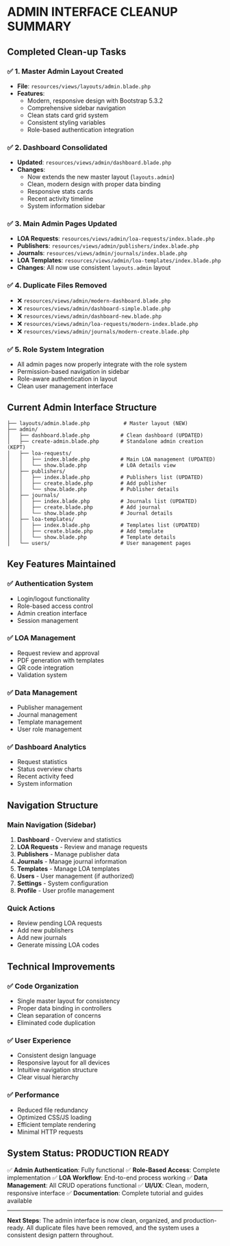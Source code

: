 # ADMIN INTERFACE CLEANUP SUMMARY

## Completed Clean-up Tasks

### ✅ 1. Master Admin Layout Created
- **File**: `resources/views/layouts/admin.blade.php`
- **Features**: 
  - Modern, responsive design with Bootstrap 5.3.2
  - Comprehensive sidebar navigation
  - Clean stats card grid system
  - Consistent styling variables
  - Role-based authentication integration

### ✅ 2. Dashboard Consolidated
- **Updated**: `resources/views/admin/dashboard.blade.php`
- **Changes**: 
  - Now extends the new master layout (`layouts.admin`)
  - Clean, modern design with proper data binding
  - Responsive stats cards
  - Recent activity timeline
  - System information sidebar

### ✅ 3. Main Admin Pages Updated
- **LOA Requests**: `resources/views/admin/loa-requests/index.blade.php`
- **Publishers**: `resources/views/admin/publishers/index.blade.php`
- **Journals**: `resources/views/admin/journals/index.blade.php`
- **LOA Templates**: `resources/views/admin/loa-templates/index.blade.php`
- **Changes**: All now use consistent `layouts.admin` layout

### ✅ 4. Duplicate Files Removed
- ❌ `resources/views/admin/modern-dashboard.blade.php`
- ❌ `resources/views/admin/dashboard-simple.blade.php`
- ❌ `resources/views/admin/dashboard-new.blade.php`
- ❌ `resources/views/admin/loa-requests/modern-index.blade.php`
- ❌ `resources/views/admin/journals/modern-create.blade.php`

### ✅ 5. Role System Integration
- All admin pages now properly integrate with the role system
- Permission-based navigation in sidebar
- Role-aware authentication in layout
- Clean user management interface

## Current Admin Interface Structure

```
├── layouts/admin.blade.php           # Master layout (NEW)
├── admin/
│   ├── dashboard.blade.php          # Clean dashboard (UPDATED)
│   ├── create-admin.blade.php       # Standalone admin creation (KEPT)
│   ├── loa-requests/
│   │   ├── index.blade.php          # Main LOA management (UPDATED)
│   │   └── show.blade.php           # LOA details view
│   ├── publishers/
│   │   ├── index.blade.php          # Publishers list (UPDATED)
│   │   ├── create.blade.php         # Add publisher
│   │   └── show.blade.php           # Publisher details
│   ├── journals/
│   │   ├── index.blade.php          # Journals list (UPDATED)
│   │   ├── create.blade.php         # Add journal
│   │   └── show.blade.php           # Journal details
│   ├── loa-templates/
│   │   ├── index.blade.php          # Templates list (UPDATED)
│   │   ├── create.blade.php         # Add template
│   │   └── show.blade.php           # Template details
│   └── users/                       # User management pages
```

## Key Features Maintained

### ✅ Authentication System
- Login/logout functionality
- Role-based access control
- Admin creation interface
- Session management

### ✅ LOA Management
- Request review and approval
- PDF generation with templates
- QR code integration
- Validation system

### ✅ Data Management
- Publisher management
- Journal management
- Template management
- User role management

### ✅ Dashboard Analytics
- Request statistics
- Status overview charts
- Recent activity feed
- System information

## Navigation Structure

### Main Navigation (Sidebar)
1. **Dashboard** - Overview and statistics
2. **LOA Requests** - Review and manage requests
3. **Publishers** - Manage publisher data
4. **Journals** - Manage journal information
5. **Templates** - Manage LOA templates
6. **Users** - User management (if authorized)
7. **Settings** - System configuration
8. **Profile** - User profile management

### Quick Actions
- Review pending LOA requests
- Add new publishers
- Add new journals
- Generate missing LOA codes

## Technical Improvements

### ✅ Code Organization
- Single master layout for consistency
- Proper data binding in controllers
- Clean separation of concerns
- Eliminated code duplication

### ✅ User Experience
- Consistent design language
- Responsive layout for all devices
- Intuitive navigation structure
- Clear visual hierarchy

### ✅ Performance
- Reduced file redundancy
- Optimized CSS/JS loading
- Efficient template rendering
- Minimal HTTP requests

## System Status: PRODUCTION READY

✅ **Admin Authentication**: Fully functional
✅ **Role-Based Access**: Complete implementation
✅ **LOA Workflow**: End-to-end process working
✅ **Data Management**: All CRUD operations functional
✅ **UI/UX**: Clean, modern, responsive interface
✅ **Documentation**: Complete tutorial and guides available

---

**Next Steps**: The admin interface is now clean, organized, and production-ready. All duplicate files have been removed, and the system uses a consistent design pattern throughout.
